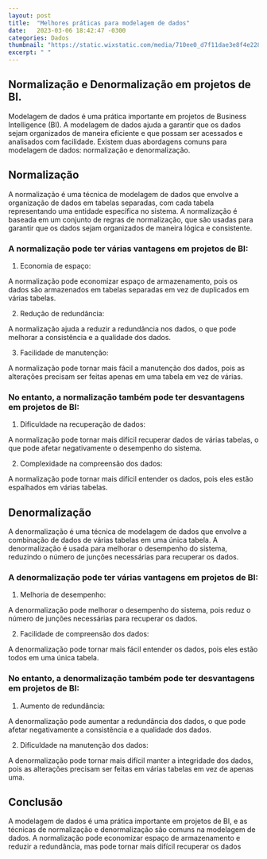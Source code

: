 ```yaml
---
layout: post
title:  "Melhores práticas para modelagem de dados"
date:   2023-03-06 18:42:47 -0300
categories: Dados
thumbnail: "https://static.wixstatic.com/media/710ee0_d7f11dae3e8f4e2281a6d8c98c0afa96~mv2.jpg/v1/fill/w_2734,h_1640,al_c,q_90/710ee0_d7f11dae3e8f4e2281a6d8c98c0afa96~mv2.webp"
excerpt: " "
---
```


## Normalização e Denormalização em projetos de BI.

Modelagem de dados é uma prática importante em projetos de Business Intelligence (BI). A modelagem de dados ajuda a garantir que os dados sejam organizados de maneira eficiente e que possam ser acessados e analisados ​​com facilidade. Existem duas abordagens comuns para modelagem de dados: normalização e denormalização.

## Normalização

A normalização é uma técnica de modelagem de dados que envolve a organização de dados em tabelas separadas, com cada tabela representando uma entidade específica no sistema. A normalização é baseada em um conjunto de regras de normalização, que são usadas para garantir que os dados sejam organizados de maneira lógica e consistente.

### A normalização pode ter várias vantagens em projetos de BI:

1. Economia de espaço: 

A normalização pode economizar espaço de armazenamento, pois os dados são armazenados em tabelas separadas em vez de duplicados em várias tabelas.

2. Redução de redundância: 

A normalização ajuda a reduzir a redundância nos dados, o que pode melhorar a consistência e a qualidade dos dados.

3. Facilidade de manutenção: 

A normalização pode tornar mais fácil a manutenção dos dados, pois as alterações precisam ser feitas apenas em uma tabela em vez de várias.

### No entanto, a normalização também pode ter desvantagens em projetos de BI:

1. Dificuldade na recuperação de dados: 

A normalização pode tornar mais difícil recuperar dados de várias tabelas, o que pode afetar negativamente o desempenho do sistema.

2. Complexidade na compreensão dos dados: 

A normalização pode tornar mais difícil entender os dados, pois eles estão espalhados em várias tabelas.

## Denormalização

A denormalização é uma técnica de modelagem de dados que envolve a combinação de dados de várias tabelas em uma única tabela. A denormalização é usada para melhorar o desempenho do sistema, reduzindo o número de junções necessárias para recuperar os dados.

### A denormalização pode ter várias vantagens em projetos de BI:

1. Melhoria de desempenho: 

A denormalização pode melhorar o desempenho do sistema, pois reduz o número de junções necessárias para recuperar os dados.

2. Facilidade de compreensão dos dados: 

A denormalização pode tornar mais fácil entender os dados, pois eles estão todos em uma única tabela.

### No entanto, a denormalização também pode ter desvantagens em projetos de BI:

1. Aumento de redundância: 

A denormalização pode aumentar a redundância dos dados, o que pode afetar negativamente a consistência e a qualidade dos dados.

2. Dificuldade na manutenção dos dados: 

A denormalização pode tornar mais difícil manter a integridade dos dados, pois as alterações precisam ser feitas em várias tabelas em vez de apenas uma.

## Conclusão

A modelagem de dados é uma prática importante em projetos de BI, e as técnicas de normalização e denormalização são comuns na modelagem de dados. A normalização pode economizar espaço de armazenamento e reduzir a redundância, mas pode tornar mais difícil recuperar os dados
